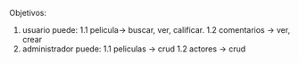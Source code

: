 Objetivos: 
1. usuario puede: 
1.1 pelicula-> buscar, ver, calificar.
1.2 comentarios -> ver, crear
1. administrador puede:
1.1 peliculas -> crud
1.2 actores -> crud
